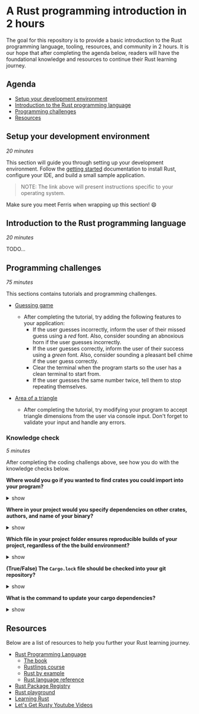 # A Rust programming introduction in 2 hours

The goal for this repository is to provide a basic introduction to the Rust programming language, tooling, resources, and community in 2 hours. It is our hope that after completing the agenda below, readers will have the foundational knowledge and resources to continue their Rust learning journey.

## Agenda

- [Setup your development environment](#setup-your-development-environment])
- [Introduction to the Rust programming language](#introduction-to-the-rust-programming-language)
- [Programming challenges](#programming-challenges)
- [Resources](#resources)

## Setup your development environment
_20 minutes_

This section will guide you through setting up your development environment. Follow the [getting started](https://www.rust-lang.org/learn/get-started) documentation to install Rust, configure your IDE, and build a small sample application.

> NOTE: The link above will present instructions specific to your operating system.

Make sure you meet Ferris when wrapping up this section! :smile:

## Introduction to the Rust programming language
_20 minutes_

TODO...

## Programming challenges
_75 minutes_

This sections contains tutorials and programming challenges.

- [Guessing game](https://doc.rust-lang.org/book/ch02-00-guessing-game-tutorial.html)
  - After completing the tutorial, try adding the following features to your application:
    - If the user guesses incorrectly, inform the user of their missed guess using a _red_ font. Also, consider sounding an abnoxious horn if the user guesses incorrectly.
    - If the user guesses correctly, inform the user of their success using a _green_ font. Also, consider sounding a pleasant bell chime if the user guess correctly.
    - Clear the terminal when the program starts so the user has a clean terminal to start from.
    - If the user guesses the same number twice, tell them to stop repeating themselves.

- [Area of a triangle](https://doc.rust-lang.org/book/ch05-02-example-structs.html)
  - After completing the tutorial, try modifying your program to accept triangle dimensions from the user via console input. Don't forget to validate your input and handle any errors.

### Knowledge check
_5 minutes_

After completing the coding challengs above, see how you do with the knowledge checks below.

__Where would you go if you wanted to find crates you could import into your program?__

<details><summary>show</summary>

```
https://crates.io
```
</details>

__Where in your project would you specify dependencies on other crates, authors, and name of your binary?__

<details><summary>show</summary>

```
Cargo.toml
```
</details>

__Which file in your project folder ensures reproducible builds of your project, regardless of the the build environment?__

<details><summary>show</summary>

```
Cargo.lock
```
</details>

__(True/False) The `Cargo.lock` file should be checked into your git repository?__

<details><summary>show</summary>

__It depends!__

If you’re building a non-end product, such as a rust **library** that other rust packages will depend on, put `Cargo.lock` in your `.gitignore`. So, _False_ in this case.

If you’re building an end product, which are executable like command-line tool or an **application**, or a system library with crate-type of staticlib or cdylib, check `Cargo.lock` into git.  So, _True_ in this case.

More background on this is available [here](https://doc.rust-lang.org/cargo/faq.html#why-do-binaries-have-cargolock-in-version-control-but-not-libraries).
</details>

__What is the command to update your cargo dependencies?__

<details><summary>show</summary>

```
cargo update
```

This will result in all the dependencies specified in `Cargo.toml` to get updated to their latest version. There is also an option to tell cargo to update a specific dependency instead of all dependencies. See if you can figure out how to specify that option.
</details>

## Resources

Below are a list of resources to help you further your Rust learning journey.

- [Rust Programming Language](https://www.rust-lang.org/)
  - [The book](https://doc.rust-lang.org/book/)
  - [Rustlings course](https://github.com/rust-lang/rustlings/)
  - [Rust by example](https://doc.rust-lang.org/stable/rust-by-example/)
  - [Rust language reference](https://doc.rust-lang.org/stable/reference/)
- [Rust Package Registry](https://crates.io/)
- [Rust playground](https://play.rust-lang.org/)
- [Learning Rust](https://learning-rust.github.io/)
- [Let's Get Rusty Youtube Videos](https://www.youtube.com/c/LetsGetRusty/videos)
